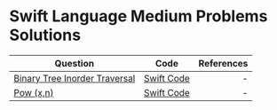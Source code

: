 # Swift Language Medium Problems Solutions
|Question|    Code    |     References    |
|----------|:-------------:|------:|
|[Binary Tree Inorder Traversal](https://leetcode.com/problems/binary-tree-inorder-traversal/)|[Swift Code](https://github.com/SwapnanilDhol/Coding-Interview-Challenges/blob/master/Swift/Medium/Binary-Tree-Inorder-Traversal.swift)|-|
|[Pow (x,n)](https://leetcode.com/problems/powx-n)|[Swift Code](https://github.com/SwapnanilDhol/Coding-Interview-Challenges/blob/master/Swift/Medium/Pow(x,n).swift)|-|
